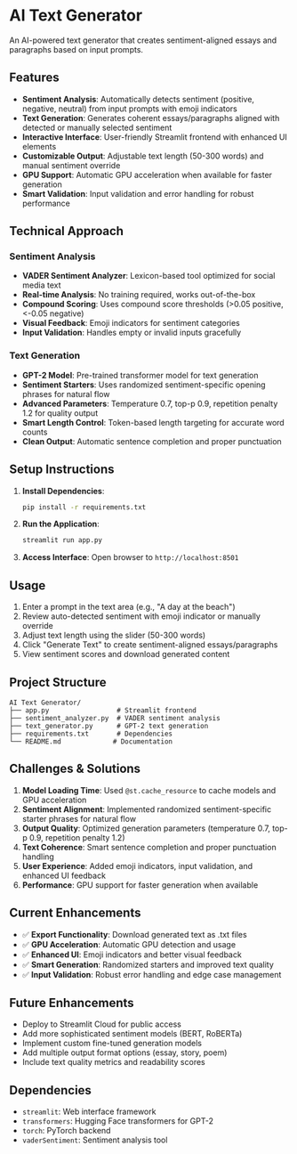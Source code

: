 # AI Text Generator

An AI-powered text generator that creates sentiment-aligned essays and paragraphs based on input prompts.

## Features

- **Sentiment Analysis**: Automatically detects sentiment (positive, negative, neutral) from input prompts with emoji indicators
- **Text Generation**: Generates coherent essays/paragraphs aligned with detected or manually selected sentiment
- **Interactive Interface**: User-friendly Streamlit frontend with enhanced UI elements
- **Customizable Output**: Adjustable text length (50-300 words) and manual sentiment override
- **GPU Support**: Automatic GPU acceleration when available for faster generation
- **Smart Validation**: Input validation and error handling for robust performance

## Technical Approach

### Sentiment Analysis
- **VADER Sentiment Analyzer**: Lexicon-based tool optimized for social media text
- **Real-time Analysis**: No training required, works out-of-the-box
- **Compound Scoring**: Uses compound score thresholds (>0.05 positive, <-0.05 negative)
- **Visual Feedback**: Emoji indicators for sentiment categories
- **Input Validation**: Handles empty or invalid inputs gracefully

### Text Generation
- **GPT-2 Model**: Pre-trained transformer model for text generation
- **Sentiment Starters**: Uses randomized sentiment-specific opening phrases for natural flow
- **Advanced Parameters**: Temperature 0.7, top-p 0.9, repetition penalty 1.2 for quality output
- **Smart Length Control**: Token-based length targeting for accurate word counts
- **Clean Output**: Automatic sentence completion and proper punctuation

## Setup Instructions

1. **Install Dependencies**:
   ```bash
   pip install -r requirements.txt
   ```

2. **Run the Application**:
   ```bash
   streamlit run app.py
   ```

3. **Access Interface**: Open browser to `http://localhost:8501`

## Usage

1. Enter a prompt in the text area (e.g., "A day at the beach")
2. Review auto-detected sentiment with emoji indicator or manually override
3. Adjust text length using the slider (50-300 words)
4. Click "Generate Text" to create sentiment-aligned essays/paragraphs
5. View sentiment scores and download generated content

## Project Structure

```
AI Text Generator/
├── app.py                 # Streamlit frontend
├── sentiment_analyzer.py  # VADER sentiment analysis
├── text_generator.py      # GPT-2 text generation
├── requirements.txt       # Dependencies
└── README.md             # Documentation
```

## Challenges & Solutions

1. **Model Loading Time**: Used `@st.cache_resource` to cache models and GPU acceleration
2. **Sentiment Alignment**: Implemented randomized sentiment-specific starter phrases for natural flow
3. **Output Quality**: Optimized generation parameters (temperature 0.7, top-p 0.9, repetition penalty 1.2)
4. **Text Coherence**: Smart sentence completion and proper punctuation handling
5. **User Experience**: Added emoji indicators, input validation, and enhanced UI feedback
6. **Performance**: GPU support for faster generation when available

## Current Enhancements

- ✅ **Export Functionality**: Download generated text as .txt files
- ✅ **GPU Acceleration**: Automatic GPU detection and usage
- ✅ **Enhanced UI**: Emoji indicators and better visual feedback
- ✅ **Smart Generation**: Randomized starters and improved text quality
- ✅ **Input Validation**: Robust error handling and edge case management

## Future Enhancements

- Deploy to Streamlit Cloud for public access
- Add more sophisticated sentiment models (BERT, RoBERTa)
- Implement custom fine-tuned generation models
- Add multiple output format options (essay, story, poem)
- Include text quality metrics and readability scores

## Dependencies

- `streamlit`: Web interface framework
- `transformers`: Hugging Face transformers for GPT-2
- `torch`: PyTorch backend
- `vaderSentiment`: Sentiment analysis tool